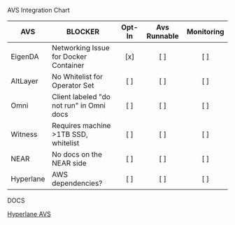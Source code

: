 AVS Integration Chart

| AVS       | BLOCKER                                  | Opt-In | Avs Runnable | Monitoring |
| --------- | ---------------------------------------- | :----: | :----------: | :--------: |
| EigenDA   | Networking Issue for Docker Container    |  [x]   |     [ ]      |    [ ]     |
| AltLayer  | No Whitelist for Operator Set            |  [ ]   |     [ ]      |    [ ]     |
| Omni      | Client labeled "do not run" in Omni docs |  [ ]   |     [ ]      |    [ ]     |
| Witness   | Requires machine >1TB SSD, whitelist     |  [ ]   |     [ ]      |    [ ]     |
| NEAR      | No docs on the NEAR side                 |  [ ]   |     [ ]      |    [ ]     |
| Hyperlane | AWS dependencies?                        |  [ ]   |     [ ]      |    [ ]     |

DOCS

[Hyperlane AVS](https://docs.hyperlane.xyz/docs/protocol/eigenlayer-avs)
